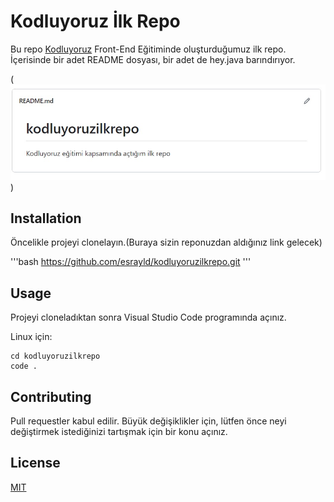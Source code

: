 # Kodluyoruz İlk Repo

Bu repo [Kodluyoruz](https://academy.patika.dev/tr/courses/git/odev1) Front-End Eğitiminde oluşturduğumuz ilk repo. İçerisinde bir adet README dosyası, bir adet de hey.java barındırıyor.

(![Alt text](image.png))


## Installation

Öncelikle projeyi clonelayın.(Buraya sizin reponuzdan aldığınız link gelecek)

'''bash
https://github.com/esrayld/kodluyoruzilkrepo.git
'''

## Usage

Projeyi cloneladıktan sonra Visual Studio Code programında açınız.

Linux için:

```linux
cd kodluyoruzilkrepo
code .
```

## Contributing
Pull requestler kabul edilir. Büyük değişiklikler için, lütfen önce neyi değiştirmek istediğinizi tartışmak için bir konu açınız.


## License
[MIT](https://choosealicense.com/licenses/mit/)
